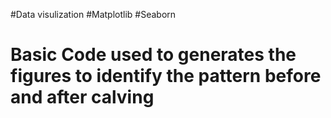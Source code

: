 #Data visulization
#Matplotlib 
#Seaborn 
# Basic Code used to generates the figures to identify the pattern before and after calving
